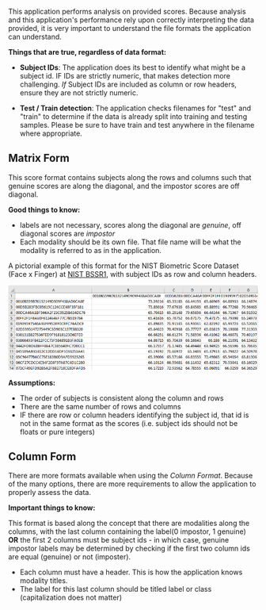 This application performs analysis on provided scores. Because analysis 
and this application's performance rely upon correctly interpreting the
data provided, it is very important to understand the file formats the 
application can understand.

**Things that are true, regardless of data format:**

* **Subject IDs**: The application does its best to identify what might 
be a subject id. IF IDs are strictly numeric, that makes detection more 
challenging. *If* Subject IDs are included as column or row headers, 
ensure they are not strictly numeric.

* **Test / Train detection**: The application checks filenames for 
"test" and "train" to determine if the data is already split into
training and testing samples. Please be sure to have train and test
anywhere in the filename where appropriate. 

## Matrix Form ##

This score format contains subjects along the rows and columns such that 
genuine scores are along the diagonal, and the impostor scores are off
diagonal. 

**Good things to know:**

* labels are not necessary, scores along the diagonal are *genuine*, off 
diagonal scores are *impostor*
* Each modality should be its own file. That file name will be what 
the modality is referred to as in the application. 

A pictorial example of this format for the NIST Biometric Score Dataset 
(Face x Finger) at [NIST BSSR1](https://www.nist.gov/itl/iad/image-group/nist-biometric-scores-set-bssr1),
 with subject IDs as row and column headers.
 
![BSSR1 Score Format](https://github.com/melissadale/ScoreFusionApp/blob/master/graphics/Wikis/matrixWheaders.png)



**Assumptions:**

 * The order of subjects is consistent along the column and rows
 * There are the same number of rows and columns  
 * IF there are row or column headers identifying the subject id, that 
 id is not in the same format as the scores (i.e. subject ids should not
 be floats or pure integers)
 
## Column Form ##

There are more formats available when using the *Column Format*. Because 
of the many options, there are more requirements to allow the application
to properly assess the data. 

**Important things to know:**

This format is based along the concept that there are modalities along 
the columns, with the last column containing the label(0 impostor, 1 
genuine) **OR** the first 2 columns must be subject ids - in which case,
 genuine impostor labels may be determined by checking if the first two 
 column ids are equal (genuine) or not (imposter). 
 
* Each column must have a header. This is how the application knows 
    modality titles.
* The label for this last column should be titled label 
or class (capitalization does not matter)

